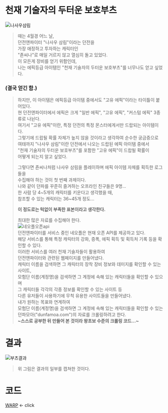 # 천재 기술자의 두터운 보호부츠
![나사우삼림](https://user-images.githubusercontent.com/98927470/170825766-c6b5ce0c-352c-4856-8680-d1da7d8cfc3d.PNG)
> 때는 4월경 어느 날,  
> 던전앤파이터 "나사우 삼림"이라는 던전을  
> 가장 애정하고 투자하는 캐릭터인  
> "죤씨나"로 매일 거르지 않고 열심히 돌고 있었다.  
> 이 모든게 장비를 얻기 위함인데,  
> 나는 에픽등급 아이템인 "천재 기술자의 두터운 보호부츠"를 너무나도 얻고 싶었다.  
### (결국 얻긴 함.)  
> 하지만, 이 아이템은 에픽등급 아이템 중에서도 "고유 에픽"이라는 타이틀이 붙어있다.  
> 현 던전앤파이터에서 에픽은 크게 "일반 에픽", "고유 에픽", "커스텀 에픽" 3종류로 나뉜다.  
> 여기서 "고유 에픽"이란, 특정 던전의 특정 몬스터에게서만 드랍되는 아이템이다.  
> 그렇기에 드랍될 확률 자체가 높지 않을 것이라고 생각하여 순수한 궁금증으로  
> 여태까지 "나사우 삼림"이란 던전에서 나오는 드랍된 에픽 아이템 중에서  
> "천재 기술자의 두터운 보호부츠"를 포함한 "고유 에픽"이 드랍될 확률이  
> 어떻게 되는지 알고 싶었다.  
>  
> 그렇다면 죤씨나처럼 나사우 삼림을 플레이하며 에픽 아이템 자체를 획득한 로그들을  
> 수집해야 하는 것이 첫 번째 과제이다.  
> 나와 같이 던파를 꾸준히 즐겨하는 오프라인 친구들은 9명...  
> 한 사람 당 4\~5개의 캐릭터를 키운다고 생각했을 때,  
> 참조할 수 있는 캐릭터는 36\~45개 정도...  
>   
> **이 정도로는 턱없이 부족한 표본이라고 생각한다.**  
>   
> 최대한 많은 자료를 수집해야 한다.  
![네오플오픈api](https://user-images.githubusercontent.com/98927470/170826427-e2d11b4e-77c6-4ea4-b566-cad59c7b1b0d.PNG)  
> 던전앤파이터를 서비스 중인 네오플은 현재 오픈 API를 제공하고 있다.  
> 해당 서비스를 통해 특정 캐릭터의 강화, 증폭, 에픽 획득 및 획득처 기록 등을 확인할 수 있다.  
> 이러한 서비스를 여러 천재 기술자들이 활용하여  
> 던전앤파이터와 관련된 웹페이지를 만들어냈다.  
> 캐릭터 이름을 검색하면 그 캐릭터의 장착 장비 정보와 데미지를 확인할 수 있는 사이트,  
> 모험단 이름(계정명)을 검색하면 그 계정에 속해 있는 캐릭터들을 확인할 수 있으며  
> 그 캐릭터들 각각의 각종 정보를 확인할 수 있는 사이트 등  
> 다른 유저들이 사용하기에 무척 유용한 사이트들을 만들어냈다.  
> 내가 원하는 목표와 연계하여  
> 모험단 이름(계정명)을 검색하면 그 계정에 속해 있는 캐릭터들을 확인할 수 있는  
> 던파모아("dunfamoa.com")의 자료를 크롤링하려고 한다.  
> **~스스로 공부한 뒤 만들어 본 것이라 왕초보 수준의 크롤링 코드...~**  
# 결과
![부츠결과](https://user-images.githubusercontent.com/98927470/170869911-54daf68b-328a-4878-b7ad-68a663c0767e.PNG)  
>   
> 위 그림은 결과의 일부를 캡쳐한 것이다.    
# 코드  
[WARP](https://github.com/Gauguin94/DNF_crawling/tree/main/DNF_epic) <- click  
